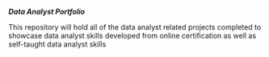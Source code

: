 ***Data Analyst Portfolio***

This repository will hold all of the data analyst related projects completed to showcase data analyst skills developed from online certification as well as self-taught data analyst skills 
